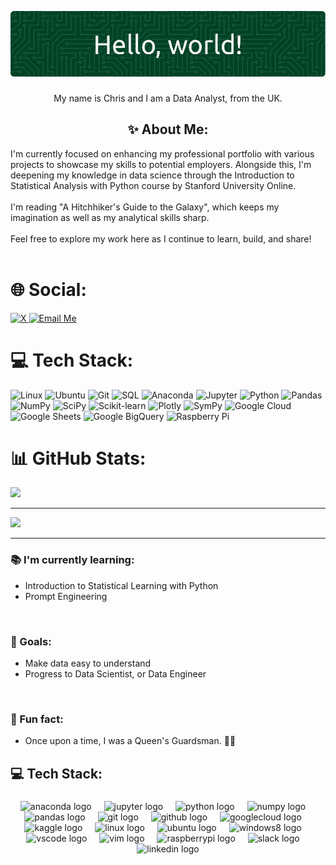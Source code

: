 ![Header](github-header-image.png)


###

<p align="center">My name is Chris and I am a Data Analyst, from the UK.</p>

###

<h2 align="center">✨ About Me:</h2>

I'm currently focused on enhancing my professional portfolio with various projects to showcase my skills to potential employers. Alongside this, I'm deepening my knowledge in data science through the Introduction to Statistical Analysis with Python course by Stanford University Online.
<br><br>
I'm reading "A Hitchhiker's Guide to the Galaxy", which keeps my imagination as well as my analytical skills sharp.
<br><br>
Feel free to explore my work here as I continue to learn, build, and share!<br><br>


# 🌐 Social:
<a href="https://x.com/cnhannon" target="_blank">
  <img src="https://img.shields.io/badge/cnhannon-black?style=for-the-badge&logo=x&logoColor=white" alt="X">
</a>
<a href="mailto:chris.n.hannon@gmail.com">
  <img src="https://img.shields.io/badge/chris.n.hannon%40gmail.com-%23EA4335?style=for-the-badge&logo=gmail&logoColor=white" alt="Email Me">
</a>


# 💻 Tech Stack:

![Linux](https://img.shields.io/badge/LINUX-%23F5BB3B?style=for-the-badge&logo=linux&logoColor=black)
![Ubuntu](https://img.shields.io/badge/UBUNTU-%23185ABC?style=for-the-badge&logo=ubuntu&logoColor=white&labelColor=%23E75420&color=%23262626)
![Git](https://img.shields.io/badge/GIT-%23433A33?style=for-the-badge&logo=git)
![SQL](https://img.shields.io/badge/SQL-%23F05522?style=for-the-badge)
![Anaconda](https://img.shields.io/badge/ANACONDA-%230A444D?style=for-the-badge&logo=anaconda&logoColor=%2343B049)
![Jupyter](https://img.shields.io/badge/JUPYTER-%23969698?style=for-the-badge&logo=jupyter&logoColor=%23E46E2E)
![Python](https://img.shields.io/badge/PYTHON-%233776AB?style=for-the-badge&logo=python&logoColor=yellow)
![Pandas](https://img.shields.io/badge/PANDAS-%23130654?style=for-the-badge&logo=pandas&logoColor=white)
![NumPy](https://img.shields.io/badge/NUMPY-%23130654?style=for-the-badge&logo=numpy&logoColor=%234DABCF&color=%23222832)
![SciPy](https://img.shields.io/badge/SCIPY-%23013243?style=for-the-badge&logo=scipy&logoColor=%23003786&labelColor=white)
![Scikit-learn](https://img.shields.io/badge/SCIKIT--LEARN-%23F5BB3B?style=for-the-badge&logo=scikitlearn&labelColor=%23187399&color=%2314181E)
![Plotly](https://img.shields.io/badge/PLOTLY-%23242A44?style=for-the-badge&logo=plotly&labelColor=%23242A44)
![SymPy](https://img.shields.io/badge/SYMPY-%233B5526?style=for-the-badge&logo=sympy&logoColor=%2381B953)
![Google Cloud](https://img.shields.io/badge/GoogleCloud-%234285F4.svg?style=for-the-badge&logo=google-cloud&logoColor=white) 
![Google Sheets](https://img.shields.io/badge/GOOGLE%20SHEETS-white?style=for-the-badge&logo=googlesheets&logoColor=%2339A75A)
![Google BigQuery](https://img.shields.io/badge/GOOGLE%20BIGQUERY-%23185ABC?style=for-the-badge&logo=googlebigquery&logoColor=white)
![Raspberry Pi](https://img.shields.io/badge/-Raspberry_Pi-C51A4A?style=for-the-badge&logo=Raspberry-Pi)

# 📊 GitHub Stats:
![](https://github-readme-stats.vercel.app/api/top-langs/?username=cnhannon&theme=dark&hide_border=false&include_all_commits=false&count_private=false&layout=compact)

---

[![](https://visitcount.itsvg.in/api?id=cnhannon&icon=0&color=0)](https://visitcount.itsvg.in)

---

###

<p align="left">
  <h3>📚 I'm currently learning:</h3>
  <ul>
    <li>Introduction to Statistical Learning with Python</li>
    <li>Prompt Engineering</li>
  </ul>
  <br>
  <h3>🎯 Goals:</h3>
  <ul>
    <li>Make data easy to understand</li>
    <li>Progress to Data Scientist, or Data Engineer</li>
  </ul>
  <br>
  <h3>🎲 Fun fact:</h3>
  <ul>
    <li>Once upon a time, I was a Queen's Guardsman. 💂‍♂️</li>
  </ul>
</p>

<h2 align="left">💻 Tech Stack:</h2>

###

<div align="center">
  <img src="https://cdn.jsdelivr.net/gh/devicons/devicon/icons/anaconda/anaconda-original.svg" height="40" alt="anaconda logo"  />
  <img width="12" />
  <img src="https://cdn.jsdelivr.net/gh/devicons/devicon/icons/jupyter/jupyter-original.svg" height="40" alt="jupyter logo"  />
  <img width="12" />
  <img src="https://cdn.jsdelivr.net/gh/devicons/devicon/icons/python/python-original.svg" height="40" alt="python logo"  />
  <img width="12" />
  <img src="https://cdn.jsdelivr.net/gh/devicons/devicon/icons/numpy/numpy-original.svg" height="40" alt="numpy logo"  />
  <img width="12" />
  <img src="https://cdn.jsdelivr.net/gh/devicons/devicon/icons/pandas/pandas-original.svg" height="40" alt="pandas logo"  />
  <img width="12" />
  <img src="https://cdn.jsdelivr.net/gh/devicons/devicon/icons/git/git-original.svg" height="40" alt="git logo"  />
  <img width="12" />
  <img src="https://cdn.jsdelivr.net/gh/devicons/devicon/icons/github/github-original.svg" height="40" alt="github logo"  />
  <img width="12" />
  <img src="https://cdn.jsdelivr.net/gh/devicons/devicon/icons/googlecloud/googlecloud-original.svg" height="40" alt="googlecloud logo"  />
  <img width="12" />
  <img src="https://cdn.jsdelivr.net/gh/devicons/devicon/icons/kaggle/kaggle-original.svg" height="40" alt="kaggle logo"  />
  <img width="12" />
  <img src="https://cdn.jsdelivr.net/gh/devicons/devicon/icons/linux/linux-original.svg" height="40" alt="linux logo"  />
  <img width="12" />
  <img src="https://cdn.jsdelivr.net/gh/devicons/devicon/icons/ubuntu/ubuntu-plain.svg" height="40" alt="ubuntu logo"  />
  <img width="12" />
  <img src="https://cdn.jsdelivr.net/gh/devicons/devicon/icons/windows8/windows8-original.svg" height="40" alt="windows8 logo"  />
  <img width="12" />
  <img src="https://cdn.jsdelivr.net/gh/devicons/devicon/icons/vscode/vscode-original.svg" height="40" alt="vscode logo"  />
  <img width="12" />
  <img src="https://cdn.jsdelivr.net/gh/devicons/devicon/icons/vim/vim-original.svg" height="40" alt="vim logo"  />
  <img width="12" />
  <img src="https://cdn.jsdelivr.net/gh/devicons/devicon/icons/raspberrypi/raspberrypi-original.svg" height="40" alt="raspberrypi logo"  />
  <img width="12" />
  <img src="https://cdn.jsdelivr.net/gh/devicons/devicon/icons/slack/slack-original.svg" height="40" alt="slack logo"  />
  <img width="12" />
  <img src="https://cdn.jsdelivr.net/gh/devicons/devicon/icons/linkedin/linkedin-original.svg" height="40" alt="linkedin logo"  />
</div>

###
